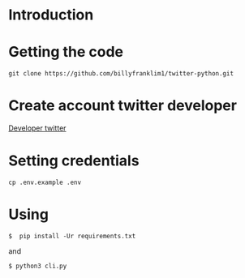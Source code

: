 # Introduction

# Getting the code

```
git clone https://github.com/billyfranklim1/twitter-python.git
```

# Create account twitter developer

<a href="https://developer.twitter.com/">Developer twitter</a>

# Setting credentials

```shell
cp .env.example .env
```
# Using
```shell
$  pip install -Ur requirements.txt
```
and
```shell
$ python3 cli.py 
```